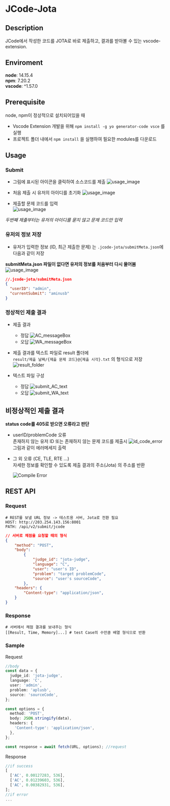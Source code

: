 # JCode-Jota

## Description

JCode에서 작성한 코드를 JOTA로 바로 제출하고, 결과를 받아볼 수 있는 vscode-extension.

## Enviroment

**node**: 14.15.4  
**npm**: 7.20.2  
**vscode**: ^1.57.0

## Prerequisite

node, npm이 정상적으로 설치되어있을 때

- Vscode Extension 개발을 위해 `npm install -g yo generator-code vsce` 를 실행
- 프로젝트 폴더 내에서 `npm install` 을 실행하여 필요한 modules를 다운로드

## Usage

### Submit

- 그림에 표시된 아이콘을 클릭하여 소스코드를 제출
  ![usage_image](./images/submit.png)

- 처음 제출 시 유저의 아이디를 초기화
  ![usage_image](./images/id_input.png)

- 제출할 문제 코드를 입력  
  ![usage_image](./images/problem_input.png)

_두번째 제출부터는 유저의 아이디를 묻지 않고 문제 코드만 입력_

### 유저의 정보 저장

- 유저가 입력한 정보 (ID, 최근 제출한 문제) 는 `.jcode-jota/submitMeta.json`에 다음과 같이 저장

**submitMeta.json 파일이 없다면 유저의 정보를 처음부터 다시 물어봄**
![usage_image](./images/userInfo.png)

```JSON
//.jcode-jota/submitMeta.json
{
  "userID": "admin",
  "currentSubmit": "aminusb"
}
```

### 정상적인 제출 결과

- 제출 결과

  - 정답
    ![AC_messageBox](./images/submit_success.png)
  - 오답
    ![WA_messageBox](./images/submit_wrong.png)

- 제출 결과를 텍스트 파일로 result 폴더에  
  `result/제출 날짜/{제출 문제 코드}@{제출 시각}.txt` 의 형식으로 저장
  ![result_folder](./images/result_folder.png)

- 텍스트 파일 구성
  - 정답
    ![submit_AC_text](./images/result_ac_text.png)
  - 오답
    ![submit_WA_text](./images/result_wa_text.png)

## 비정상적인 제출 결과

**status code를 405로 받으면 오류라고 판단**

- userID/problemCode 오류  
  존재하지 않는 유저 ID 또는 존재하지 않는 문제 코드를 제출시
  ![id_code_error](./images/id_code_error.png) 그림과 같이 에러메세지 출력

- 그 외 오류 (CE, TLE, RTE ...)  
  자세한 정보를 확인할 수 있도록 제출 결과의 주소(Jota) 의 주소를 반환

  ![Compile Error](./images/Error.png)

## REST API

### Request

```
# REST를 보낼 URL 정보 -> 테스트용 서버, Jota로 전환 필요
HOST: http://203.254.143.156:8001
PATH: /api/v2/submit/jcode
```

```JSON
// 서버로 채점을 요청할 때의 형식
{
    "method": "POST",
    "body":
        {
            "judge_id": "jota-judge",
            "language": "C",
            "user": "user's ID",
            "problem": "target problemCode",
            "source": "user's sourceCode",
        },
    "headers": {
        "Content-type": "application/json",
    }
}

```

### Response

```
# 서버에서 채점 결과를 보내주는 형식
[[Result, Time, Memory]...] # test Case의 수만큼 배열 형식으로 반환
```

### Sample

Request

```ts
//body
const data = {
  judge_id: 'jota-judge',
  language: 'C',
  user: 'admin',
  problem: 'aplusb',
  source: 'sourceCode',
};

const options = {
  method: 'POST',
  body: JSON.stringify(data),
  headers: {
    'Content-type': 'application/json',
  },
};

const response = await fetch(URL, options); //request
```

Response

```ts
//if success
[
  ['AC', 0.00127283, 536],
  ['AC', 0.01239603, 536],
  ['AC', 0.00382931, 536],
];
//if error
...
```
